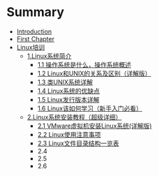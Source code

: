 # Summary

* [Introduction](README.md)
* [First Chapter](chapter1.md)
* [Linux培训](linuxpei-xun.md)
  * [1.Linux系统简介](linuxpei-xun/1linuxxi-tong-jian-jie.md)
    * [1.1 操作系统是什么，操作系统概述](linuxpei-xun/1linuxxi-tong-jian-jie/11.md)
    * [1.2 Linux和UNIX的关系及区别（详解版）](linuxpei-xun/1linuxxi-tong-jian-jie/12.md)
    * [1.3 类UNIX系统详解](linuxpei-xun/1linuxxi-tong-jian-jie/13.md)
    * [1.4 Linux系统的优缺点](linuxpei-xun/1linuxxi-tong-jian-jie/14.md)
    * [1.5 Linux发行版本详解](linuxpei-xun/1linuxxi-tong-jian-jie/15-linuxfa-xing-ban-ben-xiang-jie.md)
    * [1.6 Linux该如何学习（新手入门必看）](linuxpei-xun/1linuxxi-tong-jian-jie/16.md)
  * [2.Linux系统安装教程（超级详细）](linuxpei-xun/2.md)
    * [2.1 VMware虚拟机安装Linux系统\(详解版\)](linuxpei-xun/2/21.md)
    * [2.2 Linux使用注意事项](linuxpei-xun/2/22.md)
    * [2.3 Linux文件目录结构一览表](linuxpei-xun/2/23-linuxwen-jian-mu-lu-jie-gou-yi-lan-biao.md)
    * 2.4
    * 2.5
    * 2.6

